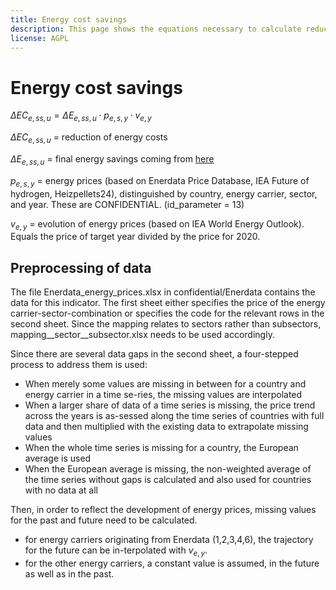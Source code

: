 ```yaml
---
title: Energy cost savings
description: This page shows the equations necessary to calculate reduced costs of energy thanks to final energy savings.
license: AGPL
---
```


<!--
© 2023 Fraunhofer-Gesellschaft e.V., München

SPDX-License-Identifier: AGPL-3.0-or-later
-->

Energy cost savings
===


$\Delta EC_{e, ss, u} = \Delta E_{e, ss, u} \cdot p_{e, s, y} \cdot v_{e, y}$

$\Delta EC_{e, ss, u}$ = reduction of energy costs

$\Delta E_{e, ss, u}$ = final energy savings coming from [here](./PEC_FEC_savings.md)

$p_{e, s, y}$ = energy prices (based on Enerdata Price Database, IEA Future of hydrogen, Heizpellets24), distinguished by country, energy carrier, sector, and year. These are CONFIDENTIAL.  (id_parameter = 13)

$v_{e, y}$ = evolution of energy prices (based on IEA World Energy Outlook). Equals the price of target year divided by the price for 2020.

Preprocessing of data
-

The file Enerdata_energy_prices.xlsx in confidential/Enerdata contains the data for this indicator. The first sheet either specifies the price of the energy carrier-sector-combination or specifies the code for the relevant rows in the second sheet. Since the mapping relates to sectors rather than subsectors, mapping__sector__subsector.xlsx needs to be used accordingly.

Since there are several data gaps in the second sheet, a four-stepped process to address them is used:
- When merely some values are missing in between for a country and energy carrier in a time se-ries, the missing values are interpolated
- When a larger share of data of a time series is missing, the price trend across the years is as-sessed along the time series of countries with full data and then multiplied with the existing data to extrapolate missing values
- When the whole time series is missing for a country, the European average is used
- When the European average is missing, the non-weighted average of the time series without gaps is calculated and also used for countries with no data at all

Then, in order to reflect the development of energy prices, missing values for the past and future need to be calculated. 

- for energy carriers originating from Enerdata (1,2,3,4,6), the trajectory for the future can be in-terpolated with $v_{e, y}$.
- for the other energy carriers, a constant value is assumed, in the future as well as in the past.